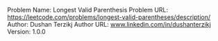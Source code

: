 Problem Name: Longest Valid Parenthesis
Problem URL: https://leetcode.com/problems/longest-valid-parentheses/description/
Author: Dushan Terzikj
Author URL: www.linkedin.com/in/dushanterzikj
Version: 1.0.0